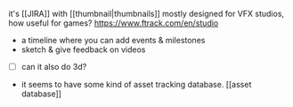 it's [[JIRA]] with [[thumbnail|thumbnails]]
mostly designed for VFX studios, how useful for games?
https://www.ftrack.com/en/studio

- a timeline where you can add events & milestones
- sketch & give feedback on videos
- [ ] can it also do 3d?
- it seems to have some kind of asset tracking database. [[asset database]]